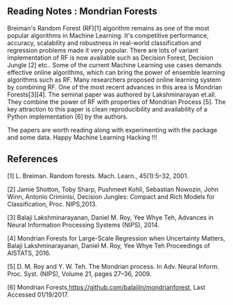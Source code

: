 ## Reading Notes : Mondrian Forests

Breiman's Random Forest (RF)[1] algorithm remains as one of the most popular algorithms in Machine Learning. It's competitive performance, accuracy, scalability and robustness in real-world classification and regression problems made it very popular. There are lots of variant implementation of RF is now available such as Decision Forest, Decision Jungle [2] etc.. Some of the current Machine Learning use cases demands effective online algorithms, which can bring the power of ensemble learning algorithms such as RF. Many researchers proposed online learning system by combining RF. One of the most recent advances in this area is Mondrian Forests[3][4]. The seminal paper was authored by Lakshminarayan et.all. They combine the power of RF with properties of Mondrian Process [5]. The key attraction to this paper is clean reproducibility and availability of a Python implementation [6] by the authors. 

The papers are worth reading along with experimenting with the package and some data. Happy Machine Learning Hacking !!! 

## References 

[1] L. Breiman. Random forests. Mach. Learn., 45(1):5–32, 2001.

[2] Jamie Shotton, Toby Sharp, Pushmeet Kohli, Sebastian Nowozin, John Winn, Antonio Criminisi, Decision Jungles: Compact and Rich Models for Classification, Proc. NIPS,2013.

[3] Balaji Lakshminarayanan, Daniel M. Roy, Yee Whye Teh, Advances in Neural Information Processing Systems (NIPS), 2014.

[4] Mondrian Forests for Large-Scale Regression when Uncertainty Matters, Balaji Lakshminarayanan, Daniel M. Roy, Yee Whye Teh Proceedings of AISTATS, 2016.

[5] D. M. Roy and Y. W. Teh. The Mondrian process. In Adv. Neural Inform. Proc. Syst. (NIPS), Volume 21, pages 27–36, 2009.

[6] Mondrian Forests,https://github.com/balajiln/mondrianforest, Last Accessed 01/19/2017. 
